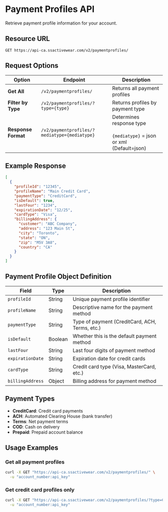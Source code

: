 # Payment Profiles API

Retrieve payment profile information for your account.

## Resource URL

```
GET https://api-ca.ssactivewear.com/v2/paymentprofiles/
```

## Request Options

| Option | Endpoint | Description |
|--------|----------|-------------|
| **Get All** | `/v2/paymentprofiles/` | Returns all payment profiles |
| **Filter by Type** | `/v2/paymentprofiles/?type={type}` | Returns profiles by payment type |
| **Response Format** | `/v2/paymentprofiles/?mediatype={mediatype}` | Determines response type<br><br>`{mediatype}` = json or xml (Default=json) |

## Example Response

```json
[
  {
    "profileId": "12345",
    "profileName": "Main Credit Card",
    "paymentType": "CreditCard",
    "isDefault": true,
    "lastFour": "1234",
    "expirationDate": "12/25",
    "cardType": "Visa",
    "billingAddress": {
      "customer": "ABC Company",
      "address": "123 Main St",
      "city": "Toronto",
      "state": "ON",
      "zip": "M5V 3A8",
      "country": "CA"
    }
  }
]
```

## Payment Profile Object Definition

| Field | Type | Description |
|-------|------|-------------|
| `profileId` | String | Unique payment profile identifier |
| `profileName` | String | Descriptive name for the payment method |
| `paymentType` | String | Type of payment (CreditCard, ACH, Terms, etc.) |
| `isDefault` | Boolean | Whether this is the default payment method |
| `lastFour` | String | Last four digits of payment method |
| `expirationDate` | String | Expiration date for credit cards |
| `cardType` | String | Credit card type (Visa, MasterCard, etc.) |
| `billingAddress` | Object | Billing address for payment method |

## Payment Types

- **CreditCard**: Credit card payments
- **ACH**: Automated Clearing House (bank transfer)
- **Terms**: Net payment terms
- **COD**: Cash on delivery
- **Prepaid**: Prepaid account balance

## Usage Examples

### Get all payment profiles
```bash
curl -X GET "https://api-ca.ssactivewear.com/v2/paymentprofiles/" \
  -u "account_number:api_key"
```

### Get credit card profiles only
```bash
curl -X GET "https://api-ca.ssactivewear.com/v2/paymentprofiles/?type=CreditCard" \
  -u "account_number:api_key"
```
